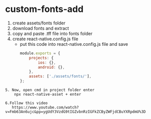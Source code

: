 # custom-fonts-add
1. create assets/fonts folder 
2. download fonts and extract 
3. copy and paste .tff file into fonts folder
4. create react-native.config.js file
    * put this code into react-native.config.js file and save
        ```js
        module.exports = {
            projects: {
                ios: {},
                android: {},
            },
            assets: ['./assets/fonts/'],
        };
```
5. Now, open cmd in project folder enter
    npx react-native-asset + enter

6.Follow this video
   https://www.youtube.com/watch?v=Fmb63An6ujc&pp=ygUdY3VzdG9tIGZvbnRzIGFkZCByZWFjdCBuYXRpdmU%3D
